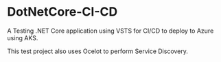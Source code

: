 # DotNetCore-CI-CD
A Testing .NET Core application using VSTS for CI/CD to deploy to Azure using AKS.

This test project also uses Ocelot to perform Service Discovery.
